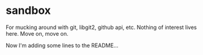 sandbox
=======

For mucking around with git, libgit2, github api, etc. Nothing of interest lives here. Move on, move on.

Now I'm adding some lines to the README...